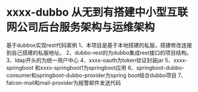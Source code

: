 

# xxxx-dubbo 从无到有搭建中小型互联网公司后台服务架构与运维架构
基于dubbox实现rest代码案例
1、本项目是基于本地搭建的私服，搭建修改连接到自己搭建的私服地址。
2、dubbo-rest的为dubbo集成rest接口的项目结构。
3、ldap开头的为统一用户中心
4、xxxx-oauth为token验证封装jar
5、xxxx-springboot 和xxxx-springboot1为springboot应用
6、springboot-dubbo-consumer和springboot-dubbo-provider为spring boot结合dubbo项目
7、falcon-mail和mail-provider为报警邮件发送代码
